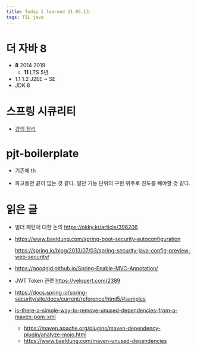 ```yaml
---
title: Today I learned 21.05.13.
tags: TIL java
---
```




# 더 자바 8

- **8**  2014 2019 
  - **11** LTS 5년
- 1.1 1.2  J2EE ~ SE
- JDK 8



# 스프링 시큐리티

- [강의 정리](https://www.notion.so/danielyoon/Spring-Boot-Spring-Security-ecd2dc1044b14a949277fb15000eda2b)



# pjt-boilerplate

- 기존에 th

- 파고들면  끝이 없는 것 같다. 일단 기능 단위의 구현 위주로 진도를 빼야할 것 같다.





# 읽은 글

- 빌더 패턴에 대한 논의 https://okky.kr/article/396206

- https://www.baeldung.com/spring-boot-security-autoconfiguration

  https://spring.io/blog/2013/07/03/spring-security-java-config-preview-web-security/

- https://goodgid.github.io/Spring-Enable-MVC-Annotation/

- JWT Token 관련 https://velopert.com/2389

- https://docs.spring.io/spring-security/site/docs/current/reference/html5/#samples

- [is-there-a-simple-way-to-remove-unused-dependencies-from-a-maven-pom-xml](https://stackoverflow.com/questions/1517611/is-there-a-simple-way-to-remove-unused-dependencies-from-a-maven-pom-xml)
  - https://maven.apache.org/plugins/maven-dependency-plugin/analyze-mojo.html
  - https://www.baeldung.com/maven-unused-dependencies